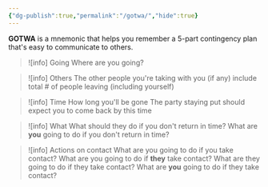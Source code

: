 ```yaml
---
{"dg-publish":true,"permalink":"/gotwa/","hide":true}
---
```

**GOTWA** is a mnemonic that helps you remember a 5-part contingency plan that's easy to communicate to others. 
> ![info] Going
> Where are you going?

> ![info] Others
> The other people you're taking with you (if any)
> include total # of people leaving (including yourself)

> ![info] Time
> How long you'll be gone
> The party staying put should expect you to come back by this time

> ![info] What
> What should they do if you don't return in time?
> What are __you__ going to do if you don't return in time?

> ![info] Actions on contact
> What are you going to do if you take contact?
> What are you going to do if **they** take contact?
> What are they going to do if they take contact?
> What are **you** going to do if they take contact?


